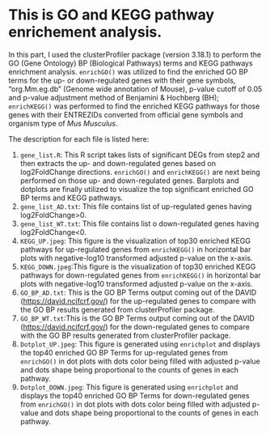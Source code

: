# This is GO and KEGG pathway enrichement analysis.

In this part, I used the clusterProfiler package (version 3.18.1) to perform the GO (Gene Ontology) BP (Biological Pathways) terms and KEGG pathways enrichment analysis. `enrichGO()` was utilized to find the enriched GO BP terms for the up- or down-regulated genes with their gene symbols, “org.Mm.eg.db” (Genome wide annotation of Mouse), p-value cutoff of 0.05 and p-value adjustment method of Benjamini & Hochberg (BH); `enrichKEGG()` was performed to find the enriched KEGG pathways for those genes with their ENTREZIDs converted from official gene symbols and organism type of *Mus Musculus*. 

The description for each file is listed here: 

1. `gene_list.R`: This R script takes lists of significant DEGs from step2 and then extracts the up- and down-regulated genes based on log2FoldChange directions. `enrichGO()` and `enrichKEGG()` are next being performed on those up- and down-regulated genes. Barplots and dotplots are finally utilized to visualize the top significant enriched GO BP terms and KEGG pathways.
2. `gene_list_AD.txt`: This file contains list of up-regulated genes having log2FoldChange>0.
3. `gene_list_WT.txt`: This file contains list o down-regulated genes having log2FoldChange<0. 
4. `KEGG_UP.jpeg`: This figure is the visualization of top30 enriched KEGG pathways for up-regulated genes from `enrichKEGG()` in horizontal bar plots with negative-log10 transformed adjusted p-value on the x-axis.
5. `KEGG_DOWN.jpeg`:This figure is the visualization of top30 enriched KEGG pathways for down-regulated genes from `enrichKEGG()` in horizontal bar plots with negative-log10 transformed adjusted p-value on the x-axis.
6. `GO_BP_AD.txt`: This is the GO BP Terms output coming out of the DAVID (https://david.ncifcrf.gov/) for the up-regulated genes to compare with the GO BP results generated from clusterProfiler package.
7. `GO_BP_WT.txt`:This is the GO BP Terms output coming out of the DAVID (https://david.ncifcrf.gov/) for the down-regulated genes to compare with the GO BP results generated from clusterProfiler package.
8. `Dotplot_UP.jpeg`: This figure is generated using `enrichplot` and displays the top40 enriched GO BP Terms for up-regulated genes from `enrichGO()` in dot plots with dots color being filled with adjusted p-value and dots shape being proportional to the counts of genes in each pathway.
9. `Dotplot_DOWN.jpeg`: This figure is generated using `enrichplot` and displays the top40 enriched GO BP Terms for down-regulated genes from `enrichGO()` in dot plots with dots color being filled with adjusted p-value and dots shape being proportional to the counts of genes in each pathway.
